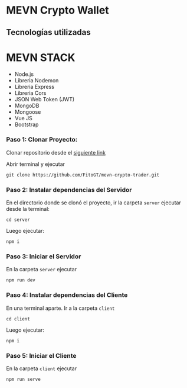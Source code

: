# MEVN Crypto Wallet

## Tecnologías utilizadas

# MEVN STACK

- Node.js
- Libreria Nodemon
- Libreria Express
- Libreria Cors
- JSON Web Token (JWT)
- MongoDB
- Mongoose
- Vue JS 
- Bootstrap

### Paso 1: Clonar Proyecto:

Clonar repositorio desde el [siguiente link](https://github.com/FitoGT/mevn-crypto-trader)

Abrir terminal y ejecutar 

`git clone https://github.com/FitoGT/mevn-crypto-trader.git`

### Paso 2: Instalar dependencias del Servidor

En el directorio donde se clonó el proyecto, ir la carpeta `server` ejecutar desde la terminal:

`cd server`

Luego ejecutar:

`npm i`

### Paso 3: Iniciar el Servidor

En la carpeta `server` ejecutar

`npm run dev`

### Paso 4: Instalar dependencias del Cliente

En una terminal aparte. Ir a la carpeta `client`

`cd client`

Luego ejecutar:

`npm i`

### Paso 5: Iniciar el Cliente

En la carpeta `client` ejecutar

`npm run serve`
